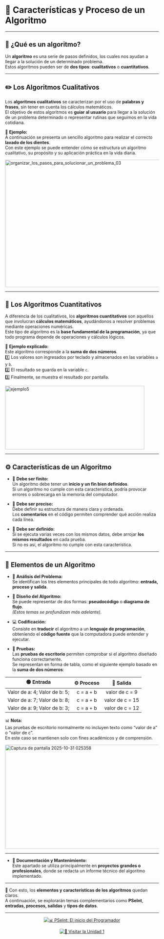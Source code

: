 # 🧩 **Características y Proceso de un Algoritmo**

---

## 🧠 **¿Qué es un algoritmo?**

Un **algoritmo** es una serie de pasos definidos, los cuales nos ayudan a llegar a la solución de un determinado problema.  
Estos algoritmos pueden ser de **dos tipos**: **cualitativos** o **cuantitativos**.

---

## ✏️ **Los Algoritmos Cualitativos**

Los **algoritmos cualitativos** se caracterizan por el uso de **palabras y frases**, sin tener en cuenta los cálculos matemáticos.  
El objetivo de estos algoritmos es **guiar al usuario** para llegar a la solución de un problema determinado o representar rutinas que seguimos en la vida cotidiana.

📘 **Ejemplo:**  
A continuación se presenta un sencillo algoritmo para realizar el correcto **lavado de los dientes**.  
Con este ejemplo se puede entender cómo se estructura un algoritmo cualitativo, su propósito y su aplicación práctica en la vida diaria.

<img width="594" height="416" alt="organizar_los_pasos_para_solucionar_un_problema_03" src="https://github.com/user-attachments/assets/6dda59c6-1e27-4cac-a854-8f5773be6edd" />

---

## 🔢 **Los Algoritmos Cuantitativos**

A diferencia de los cualitativos, los **algoritmos cuantitativos** son aquellos que involucran **cálculos matemáticos**, ayudándonos a resolver problemas mediante operaciones numéricas.  
Este tipo de algoritmo es la **base fundamental de la programación**, ya que todo programa depende de operaciones y cálculos lógicos.

📘 **Ejemplo explicado:**  
Este algoritmo corresponde a la **suma de dos números**.  
1️⃣ Los valores son ingresados por teclado y almacenados en las variables `a` y `b`.  
2️⃣ El resultado se guarda en la variable `c`.  
3️⃣ Finalmente, se muestra el resultado por pantalla.

<img width="456" height="208" alt="ejemplo5" src="https://github.com/user-attachments/assets/931093b6-91bf-41b6-b999-a215fc74afc9" />

---

## ⚙️ **Características de un Algoritmo**

- 🧩 **Debe ser finito:**  
  Un algoritmo debe tener un **inicio y un fin bien definidos**.  
  Si un algoritmo no cumple con esta característica, podría provocar errores o sobrecarga en la memoria del computador.

- 🧭 **Debe ser preciso:**  
  Debe definir su estructura de manera clara y ordenada.  
  Los **comentarios** en el código permiten comprender qué acción realiza cada línea.

- 🔁 **Debe ser definido:**  
  Si se ejecuta varias veces con los mismos datos, debe arrojar **los mismos resultados** en cada prueba.  
  Si no es así, el algoritmo no cumple con esta característica.

---

## 🧱 **Elementos de un Algoritmo**

- 🧮 **Análisis del Problema:**  
  Se identifican los tres elementos principales de todo algoritmo: **entrada, proceso y salida**.

- 🧠 **Diseño del Algoritmo:**  
  Se puede representar de dos formas: **pseudocódigo** o **diagrama de flujo**.  
  *(Estos temas se profundizan más adelante).*

- 💻 **Codificación:**  
  Consiste en **traducir** el algoritmo a un **lenguaje de programación**, obteniendo el **código fuente** que la computadora puede entender y ejecutar.

- 🧾 **Pruebas:**  
  Las **pruebas de escritorio** permiten comprobar si el algoritmo diseñado funciona correctamente.  
  Se representan en forma de tabla, como el siguiente ejemplo basado en la **suma de dos números**:

| 🟢 **Entrada** | ⚙️ **Proceso** | 🔵 **Salida** |
|:--------------:|:--------------:|:-------------:|
| Valor de a: 4; Valor de b: 5; | c = a + b | valor de c = 9 |
| Valor de a: 7; Valor de b: 8; | c = a + b | valor de c = 15 |
| Valor de a: 9; Valor de b: 3; | c = a + b | valor de c = 12 |

📊 **Nota:**  
Las pruebas de escritorio normalmente no incluyen texto como “valor de a” o “valor de c”.  
En este caso se mantienen solo con fines académicos y de comprensión.

<img width="531" height="340" alt="Captura de pantalla 2025-10-31 025358" src="https://github.com/user-attachments/assets/522f1a18-2837-44c4-a9b4-29f7859bb534" />

---

- 🧾 **Documentación y Mantenimiento:**  
  Este apartado se utiliza principalmente en **proyectos grandes o profesionales**, donde se redacta un informe técnico del algoritmo implementado.

---

📘 Con esto, los **elementos y características de los algoritmos** quedan claros.  
A continuación, se explorarán temas complementarios como **PSeInt**, **entradas, procesos, salidas** y **tipos de datos**.

---

<div align="center">

[![📊 PSeInt: El inicio del Programador](https://img.shields.io/badge/📊_PSeint_El_inicio_del_Programador-green?style=for-the-badge)](./Pseint_El_inicio_del_Programador.md)

</div>

<div align="center">

[![📗 Visitar la Unidad 1](https://img.shields.io/badge/📗_Visitar_la_Unidad_1-32CD32?style=for-the-badge)](.../Unidad_1/Caratula.md)

</div>


  
  
